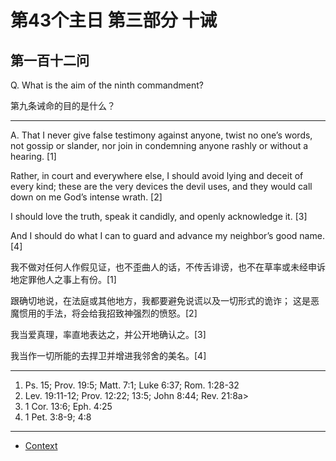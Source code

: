 # 第43个主日 第三部分 十诫

## 第一百十二问

Q. What is the aim of the ninth commandment?

第九条诫命的目的是什么？

---

A. That I
never give false testimony against anyone,
twist no one’s words,
not gossip or slander,
nor join in condemning anyone
rashly or without a hearing. [1]

Rather, in court and everywhere else,
I should avoid lying and deceit of every kind;
these are the very devices the devil uses,
and they would call down on me God’s intense wrath. [2]

I should love the truth,
speak it candidly,
and openly acknowledge it. [3]

And I should do what I can
to guard and advance my neighbor’s good name. [4]

我不做对任何人作假见证，也不歪曲人的话，不传舌诽谤，也不在草率或未经申诉地定罪他人之事上有份。[1]

跟确切地说，在法庭或其他地方，我都要避免说谎以及一切形式的诡诈；
这是恶魔惯用的手法，将会给我招致神强烈的愤怒。[2]

我当爱真理，率直地表达之，并公开地确认之。[3]

我当作一切所能的去捍卫并增进我邻舍的美名。[4]

---

1. Ps. 15; Prov. 19:5; Matt. 7:1; Luke 6:37; Rom. 1:28-32
2. Lev. 19:11-12; Prov. 12:22; 13:5; John 8:44; Rev. 21:8a>
3. 1 Cor. 13:6; Eph. 4:25
4. 1 Pet. 3:8-9; 4:8

----

* [Context](./welcome)